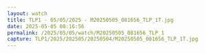 ```yaml
---
layout: watch
title: TLP1 - 05/05/2025 - M20250505_081656_TLP_1T.jpg
date: 2025-05-05 08:16:56
permalink: /2025/05/05/watch/M20250505_081656_TLP_1
capture: TLP1/2025/202505/20250504/M20250505_081656_TLP_1T.jpg
---
```

